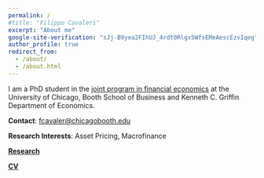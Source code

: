 ```yaml
---
permalink: /
#title: "Filippo Cavaleri"
excerpt: "About me"
google-site-verification: "sJj-B9yea2FIhUJ_4rdt0Rlgx5WfsEMeAescEzvIqeg"
author_profile: true
redirect_from: 
  - /about/
  - /about.html
---
```



I am a PhD student in the [joint program in financial economics](https://financialeconomics.uchicago.edu/) at the University of Chicago, Booth School of Business and Kenneth C. Griffin Department of Economics. 

**Contact**: fcavaler@chicagobooth.edu

**Research Interests**: Asset Pricing, Macrofinance

[**Research**](https://filippocavaleri.github.io/research/)

[**CV**](../files/CavaleriFilippo_CV.pdf)
<!--- Comment -->
